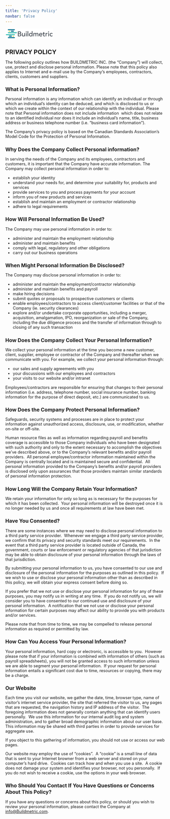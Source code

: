 ```yaml
---
title: 'Privacy Policy'
navbar: false
---
```


<img src="/img/logo-wide-small.png" alt="logo" width="150"/>

<h1>PRIVACY POLICY</h1>

The following policy outlines how BUILDMETRIC
INC. (the “Company”) will collect, use, protect and disclose personal
information. Please note that this policy also applies to Internet and e-mail
use by the Company’s employees, contractors, clients, customers and suppliers.

<h2>What is Personal Information?</h2>

Personal information is any information which can identify an individual or through
which an individual’s identity can be deduced, and which is disclosed to us or which
we create within the context of our relationship with the individual. Please
note that Personal information does not include information  which does not
relate to an identified individual nor does it include an individual’s name,
title, business address or business telephone number (i.e. “business card
information”).

The Company’s privacy policy is based on the
Canadian Standards Association’s Model Code for the Protection of Personal
Information.

<h2>Why Does the Company Collect Personal information?</h2>

In serving the needs of the Company and its employees, contractors and customers, it is
important that the Company have accurate information. The Company may collect
personal information in order to:

* establish your identity
* understand your needs for, and determine your suitability for, products and services
* provide services to you and process payments for your account
* inform you of new products and services
* establish and maintain an employment or contractor relationship
* adhere to legal requirements

<h2>How Will Personal Information Be Used?</h2>

The Company may use personal information in order to:

* administer and maintain the employment relationship
* administer and maintain benefits
* comply with legal, regulatory and other obligations
* carry out our business operations

<h2>When Might Personal Information Be Disclosed?</h2>

The Company may disclose personal information in order to:

* administer and maintain the employment/contractor relationship
* administer and maintain benefits and payroll
* make hiring decisions
* submit quotes or proposals to prospective customers or clients
* enable employees/contractors to access client/customer facilities or that of the Company (ie. security clearances)
* explore and/or undertake corporate opportunities, including a merger, acquisition,
amalgamation, IPO, reorganization or sale of the Company, including the due
diligence process and the transfer of information through to closing of any
such transaction

<h2>How Does the Company Collect Your Personal Information?</h2>

We collect your personal information at the time you become a new customer, client, supplier,
employee or contractor of the Company and thereafter when we communicate with
you. For example, we collect your personal information through:

* our sales and supply agreements with you
* your discussions with our employees and contractors
* your visits to our website and/or intranet

Employees/contractors are responsible for
ensuring that changes to their personal information (i.e. address, telephone
number, social insurance number, banking information for the purpose of direct
deposit, etc.) are communicated to us.

<h2>How Does the Company Protect Personal Information?</h2>

Safeguards, security systems and processes are in place to protect your information against
unauthorized access, disclosure, use, or modification, whether on-site or
off-site.

Human resource files as well as information regarding payroll and benefits coverage
is accessible to those Company individuals who have been designated with such
authority and only to the extent necessary to accomplish the objectives we’ve
described above, or to the Company’s relevant benefits and/or payroll providers. 
All personal employee/contractor information maintained within the Company is
centrally located and is maintained secure and confidential.  All personal
information provided to the Company’s benefits and/or payroll providers is
disclosed only upon assurances that those providers maintain similar standards
of personal information protection.

<h2>How Long Will the Company Retain Your Information?</h2>

We retain your information for only so long as is necessary for the purposes for
which it has been collected.  Your personal information will be destroyed once
it is no longer needed by us and once all requirements at law have been met.

<h2>Have You Consented?</h2>

There are some instances where we may need to disclose personal information to a
third party service provider.  Whenever we engage a third party service
provider, we confirm that its privacy and security standards meet our
requirements.  In the event that a third party service provider is located
outside of Canada, the government, courts or law enforcement or regulatory
agencies of that jurisdiction may be able to obtain disclosure of your personal
information through the laws of that jurisdiction.

By submitting your personal information to us, you have consented to our use and
disclosure of the personal information for the purposes as outlined in this
policy.  If we wish to use or disclose your personal information other than as
described in this policy, we will obtain your express consent before doing so.

If you prefer that we not use or disclose your personal information for any of
these purposes, you may notify us in writing at any time.  If you do not notify
us, we will consider you to have consented to our continued use and disclosure
of your personal information.  A notification that we not use or disclose your
personal information for certain purposes may affect our ability to provide you
with products and/or services.

Please note that from time to time, we may be compelled to release personal information
as required or permitted by law.

<h2>How Can You Access Your Personal Information?</h2>

Your personal information, hard copy or
electronic, is accessible to you.  However please note that if your information
is combined with information of others (such as payroll spreadsheets), you will
not be granted access to such information unless we are able to segment your personal
information.  If your request for personal information entails a significant
cost due to time, resources or copying, there may be a charge.

<h2>Our Website</h2>

Each time you visit our website, we gather the
date, time, browser type, name of visitor’s internet service provider, the site
that referred the visitor to us, any pages that are requested, the navigation
history and IP address of the visitor.  The foregoing information does not
generally contain anything that can identify users personally.  We use this
information for our internal audit log and system administration, and to gather
broad demographic information about our user base.  This information may be
shared with third parties in order to provide services for aggregate use.

If you object to this gathering of information, you should not use or access our web pages.

Our website may employ the use of “cookies”.  A
“cookie” is a small line of data that is sent to your Internet browner from a
web server and stored on your computer’s hard drive.  Cookies can track how and
when you use a site.  A cookie does not damage your system and identifies your
browser, not you personally.  If you do not wish to receive a cookie, use the
options in your web browser.

<h2>Who Should You Contact If You Have Questions or Concerns About This Policy?</h2>

If you have any questions or concerns about this policy, or should you wish to review your
personal information, please contact the Company at <a href="mailto:info@Buildmetric.com">info@Buildmetric.com</a>.

<style>
p, li {
  font-size: 0.8rem;
}
h2 {
  font-size: 1rem;
}
h1 {
  font-size: 1.2rem;
}
</style>